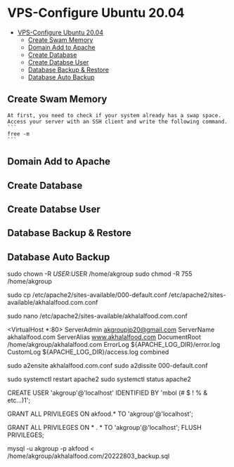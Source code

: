 # VPS-Configure Ubuntu 20.04

- [VPS-Configure Ubuntu 20.04](#vps-configure-ubuntu-2004)
  - [Create Swam Memory](#create-swam-memory)
  - [Domain Add to Apache](#domain-add-to-apache)
  - [Create Database](#create-database)
  - [Create Databse User](#create-databse-user)
  - [Database Backup & Restore](#database-backup--restore)
  - [Database Auto Backup](#database-auto-backup)


## Create Swam Memory
    At first, you need to check if your system already has a swap space. Access your server with an SSH client and write the following command.
    ```
    free -m
    ```
## Domain Add to Apache
## Create Database
## Create Databse User
## Database Backup & Restore
## Database Auto Backup

sudo chown -R $USER:$USER /home/akgroup
sudo chmod -R 755 /home/akgroup

sudo cp /etc/apache2/sites-available/000-default.conf /etc/apache2/sites-available/akhalalfood.com.conf

sudo nano /etc/apache2/sites-available/akhalalfood.com.conf

<VirtualHost *:80>
    ServerAdmin akgroupjp20@gmail.com
    ServerName akhalalfood.com
    ServerAlias www.akhalalfood.com
    DocumentRoot /home/akgroup/akhalalfood.com
    ErrorLog ${APACHE_LOG_DIR}/error.log
    CustomLog ${APACHE_LOG_DIR}/access.log combined
</VirtualHost>

sudo a2ensite akhalalfood.com.conf
sudo a2dissite 000-default.conf

sudo systemctl restart apache2
sudo systemctl status apache2


CREATE USER 'akgroup'@'localhost' IDENTIFIED BY 'mbol (# $ ! % & etc...)1';

GRANT ALL PRIVILEGES ON akfood.* TO 'akgroup'@'localhost';

GRANT ALL PRIVILEGES ON * . * TO 'akgroup'@'localhost';
FLUSH PRIVILEGES;

mysql -u akgroup -p akfood < /home/akgroup/akhalalfood.com/20222803_backup.sql
